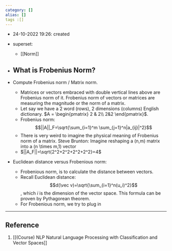 ```yaml
---
category: []
alias: []
tags :[]
---
```


- 24-10-2022 19:26: created

- superset:
	- [[Norm]]

- What is Frobenius Norm?
	- 

- Compute Frobenius norm / Matrix norm.
	- Matrices or vectors embraced with double vertical lines above are Frobenius norm of it. Frobenius norm of vectors or matrices are measuring the magnitude or the norm of a matrix.
	- Let say we have a 2 word (rows), 2 dimensions (columns) English dictionary. $A = \begin{pmatrix} 2 & 2\\ 2&2 \end{pmatrix}$.
	- Frobenius norm: $$||A||_F=\sqrt{\sum_{i=1}^m \sum_{j=1}^n|a_{ij}|^2}$$
	- There is very weird to imagine the physical meaning of Frobenius norm of a matrix. Steve Brunton: Imagine reshaping a (n,m) matrix into a (n \times m,1) vector 
	- $||A_F||=\sqrt{2^2+2^2+2^2+2^2}=4$

- Euclidean distance versus Frobenious norm: 
	- Frobenious norm, is to calculate the distance between vectors. 
	- Recall Euclidean distance: $$d(\vec v)=\sqrt{\sum_{i=1}^n(u_i)^2}$$, which $i$ is the dimension of the vector space. This formula can be proven by Pythagorean theorem.
	- For Frobenious norm, we try to plug in 


---
## Reference

1. [[(Course) NLP  Natural Language Processing with Classification and Vector Spaces]]